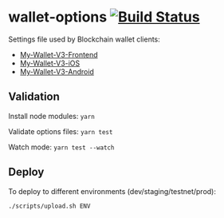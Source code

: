 # wallet-options [![Build Status](https://travis-ci.org/blockchain/wallet-options.svg?branch=master)](https://travis-ci.org/blockchain/wallet-options)

Settings file used by Blockchain wallet clients:
 * [My-Wallet-V3-Frontend](https://github.com/blockchain/My-Wallet-V3-Frontend)
 * [My-Wallet-V3-iOS](https://github.com/blockchain/My-Wallet-V3-iOS)
 * [My-Wallet-V3-Android](https://github.com/blockchain/My-Wallet-V3-Android)

## Validation

Install node modules: `yarn`

Validate options files: `yarn test`

Watch mode: `yarn test --watch`

## Deploy

To deploy to different environments (dev/staging/testnet/prod):

    ./scripts/upload.sh ENV
